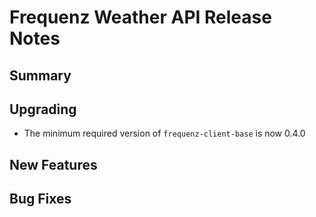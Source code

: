 # Frequenz Weather API Release Notes

## Summary

<!-- Here goes a general summary of what this release is about -->

## Upgrading

- The minimum required version of `frequenz-client-base` is now 0.4.0

## New Features

<!-- Here goes the main new features and examples or instructions on how to use them -->

## Bug Fixes

<!-- Here goes notable bug fixes that are worth a special mention or explanation -->
